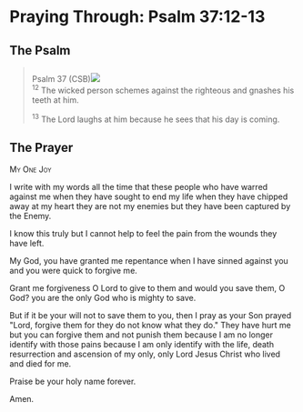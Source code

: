 # Praying Through: Psalm 37:12-13

## The Psalm

>Psalm 37 (CSB)<img class="intro-right" style="margin-top:10px" src="/images/art-paris-psalter.jpg">  
><sup>12</sup> The wicked person schemes against the righteous and gnashes his teeth at him. 
>
><sup>13</sup> The Lord laughs at him because he sees that his day is coming. 

## The Prayer

<div style="font-variant: small-caps;">
My One Joy
</div>


I write with my words
  all the time
  that these people who have warred against me
  when they have sought to end my life
  when they have chipped away at my heart
  they are not my enemies
  but they have been captured by the Enemy.

I know this truly
  but I cannot help to feel the pain
  from the wounds they have left.

My God,
  you have granted me repentance
  when I have sinned against you 
  and you were quick to forgive me.

Grant me forgiveness
  O Lord
  to give to them
  and would you save them, O God?
  you are the only God
  who is mighty to save.

But if it be your will
  not to save them to you,
  then I pray
  as your Son prayed
  "Lord, forgive them
  for they do not know what they do."
  They have hurt me
  but you can forgive them
  and not punish them
  because I am no longer identify with those pains
  because I am only identify
  with the life,
  death
  resurrection
  and ascension 
  of my only, only Lord Jesus Christ
  who lived
  and died for me.

Praise be your holy name forever.

Amen.
